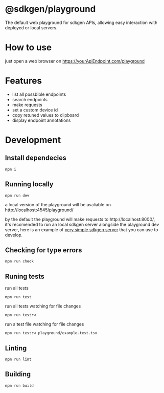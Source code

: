 # @sdkgen/playground

The default web playground for sdkgen APIs, allowing easy interaction with deployed or local servers.

# How to use

just open a web browser on https://yourApiEndpoint.com/playground

# Features

- list all possbible endpoints
- search endpoints
- make requests
- set a custom device id
- copy retuned values to clipboard
- display endpoint annotations


# Development 

## Install dependecies 
```
npm i 
```

## Running locally
```
npm run dev
```
a local version of the playground will be avaliable on http://localhost:4545/playground/ 

by the default the playground will make requests to http://localhost:8000/, it's recomended to run an local sdkgen server alongside the playground dev server, here is an example of [very simple sdkgen server](https://github.com/kevinoliveira/sdkgen-helloworld) that you can use to develop.
 

## Checking for type errors
```
npm run check
```

## Runing tests
run all tests
```
npm run test
```
run all tests watching for file changes
```
npm run test:w
```
run a test file watching for file changes
```
npm run test:w playground/example.test.tsx
```

## Linting
```
npm run lint
```

## Building
```
npm run build
```